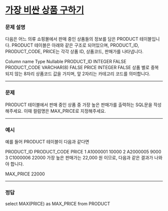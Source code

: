 # [가장 비싼 상품 구하기](https://school.programmers.co.kr/learn/courses/30/lessons/131697)

### 문제 설명

다음은 어느 의류 쇼핑몰에서 판매 중인 상품들의 정보를 담은 PRODUCT 테이블입니다. PRODUCT 테이블은 아래와 같은 구조로 되어있으며, PRODUCT_ID, PRODUCT_CODE, PRICE는 각각 상품 ID, 상품코드, 판매가를 나타냅니다.

Column name	Type	Nullable
PRODUCT_ID	INTEGER	FALSE
PRODUCT_CODE	VARCHAR(8)	FALSE
PRICE	INTEGER	FALSE
상품 별로 중복되지 않는 8자리 상품코드 값을 가지며, 앞 2자리는 카테고리 코드를 의미합니다.

---

### 문제

PRODUCT 테이블에서 판매 중인 상품 중 가장 높은 판매가를 출력하는 SQL문을 작성해주세요. 이때 컬럼명은 MAX_PRICE로 지정해주세요.

---

### 예시

예를 들어 PRODUCT 테이블이 다음과 같다면

PRODUCT_ID	PRODUCT_CODE	PRICE
1	A1000001	10000
2	A2000005	9000
3	C1000006	22000
가장 높은 판매가는 22,000 원 이므로, 다음과 같은 결과가 나와야 합니다.

MAX_PRICE
22000

---

### 정답

select MAX(PRICE) as MAX_PRICE
from PRODUCT